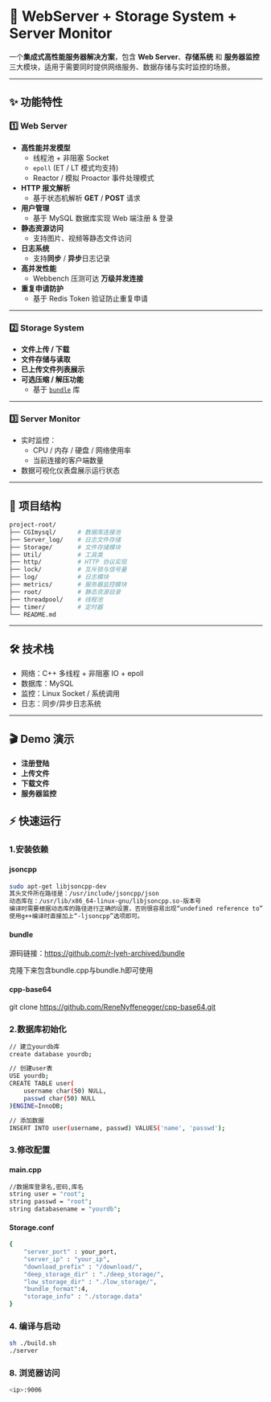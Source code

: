 # 🚀 WebServer + Storage System + Server Monitor

一个**集成式高性能服务器解决方案**，包含 **Web Server**、**存储系统** 和 **服务器监控** 三大模块，适用于需要同时提供网络服务、数据存储与实时监控的场景。

---

## ✨ 功能特性

### **1️⃣ Web Server**
- **高性能并发模型**
  - 线程池 + 非阻塞 Socket
  - `epoll` (ET / LT 模式均支持)
  - Reactor / 模拟 Proactor 事件处理模式
- **HTTP 报文解析**
  - 基于状态机解析 **GET** / **POST** 请求
- **用户管理**
  - 基于 MySQL 数据库实现 Web 端注册 & 登录
- **静态资源访问**
  - 支持图片、视频等静态文件访问
- **日志系统**
  - 支持**同步** / **异步**日志记录
- **高并发性能**
  - Webbench 压测可达 **万级并发连接**
- **重复申请防护**
  - 基于 Redis Token 验证防止重复申请

---

### **2️⃣ Storage System**
- **文件上传 / 下载**
- **文件存储与读取**
- **已上传文件列表展示**
- **可选压缩 / 解压功能**
  - 基于 [`bundle`](https://github.com/r-lyeh-archived/bundle) 库

---

### **3️⃣ Server Monitor**
- 实时监控：
  - CPU / 内存 / 硬盘 / 网络使用率
  - 当前连接的客户端数量
- 数据可视化仪表盘展示运行状态

---

## 📂 项目结构
```bash
project-root/
├── CGImysql/      # 数据库连接池
├── Server_log/    # 日志文件存储
├── Storage/       # 文件存储模块
├── Util/          # 工具类
├── http/          # HTTP 协议实现
├── lock/          # 互斥锁与信号量
├── log/           # 日志模块
├── metrics/       # 服务器监控模块
├── root/          # 静态资源目录
├── threadpool/    # 线程池
├── timer/         # 定时器
└── README.md
```
---
## 🛠 技术栈
+ 网络：C++ 多线程 + 非阻塞 IO + epoll
+ 数据库：MySQL
+ 监控：Linux Socket / 系统调用
+ 日志：同步/异步日志系统

---
## 🎬 Demo 演示
+ **注册登陆**  
+ **上传文件**
+ **下载文件**
+ **服务器监控**

## ⚡ 快速运行
### 1.安装依赖
#### jsoncpp
```bash
sudo apt-get libjsoncpp-dev
其头文件所在路径是：/usr/include/jsoncpp/json
动态库在：/usr/lib/x86_64-linux-gnu/libjsoncpp.so-版本号
编译时需要根据动态库的路径进行正确的设置，否则很容易出现“undefined reference to”问题。
使用g++编译时直接加上“-ljsoncpp”选项即可。
```
#### bundle
源码链接：https://github.com/r-lyeh-archived/bundle

克隆下来包含bundle.cpp与bundle.h即可使用

#### cpp-base64
git clone https://github.com/ReneNyffenegger/cpp-base64.git 

### 2.数据库初始化
```bash
// 建立yourdb库
create database yourdb;

// 创建user表
USE yourdb;
CREATE TABLE user(
    username char(50) NULL,
    passwd char(50) NULL
)ENGINE=InnoDB;

// 添加数据
INSERT INTO user(username, passwd) VALUES('name', 'passwd');
```

### 3.修改配置
#### main.cpp
```bash
//数据库登录名,密码,库名
string user = "root";
string passwd = "root";
string databasename = "yourdb";
```
#### Storage.conf
```bash
{
    "server_port" : your_port,
    "server_ip" : "your_ip", 
    "download_prefix" : "/download/", 
    "deep_storage_dir" : "./deep_storage/",   
    "low_storage_dir" : "./low_storage/", 
    "bundle_format":4,
    "storage_info" : "./storage.data"
}
```
### 4. 编译与启动
```bash
sh ./build.sh
./server
```

### 8. 浏览器访问
```bash
<ip>:9006
```
